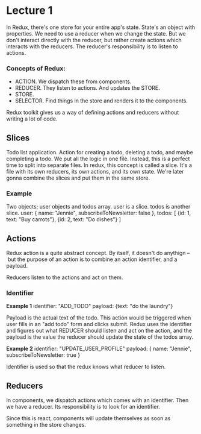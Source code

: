 # Lecture 1

In Redux, there's one store for your entire app's state. State's an object with properties. 
We need to use a reducer when we change the state. But we don't interact directly with the reducer, but rather create actions which interacts with the reducers. The reducer's responsibility is to listen to actions.

### Concepts of Redux:
* ACTION. We dispatch these from components.
* REDUCER. They listen to actions. And updates the STORE.
* STORE.
* SELECTOR. Find things in the store and renders it to the components.

Redux toolkit gives us a way of defining actions and reducers without writing a lot of code.

## Slices
Todo list application. Action for creating a todo, deleting a todo, and maybe completing a todo. We put all the logic in one file. Instead, this is a perfect time to split into separate files. In redux, this concept is called a slice. It's a file with its own reducers, its own actions, and its own state. We're later gonna combine the slices and put them in the same store.

### Example
Two objects; user objects and todos array. user is a slice. todos is another slice. 
user: {
  name: "Jennie",
  subscribeToNewsletter: false
},
todos: [
  {id: 1, text: "Buy carrots"},
  {id: 2, text: "Do dishes"}
]

## Actions
Redux action is a quite abstract concept. By itself, it doesn't do anythign – but the purpose of an action is to combine an action identifier, and a payload.

Reducers listen to the actions and act on them.

### Identifier
**Example 1**
  identifier: "ADD_TODO"
  payload: {text: "do the laundry"}

Payload is the actual text of the todo. 
This action would be triggered when user fills in an "add todo" form and clicks submit. Redux uses the identifier and figures out what REDUCER should listen and act on the action, and the payload is the value the reducer should update the state of the todos array. 

**Example 2**
  identifier: "UPDATE_USER_PROFILE"
  payload: { name: "Jennie", subscribeToNewsletter: true }

Identifier is used so that the redux knows what reducer to listen.

## Reducers
In components, we dispatch actions which comes with an identifier. Then we have a reducer. Its responsibility is to look for an identifier. 

Since this is react, components will update themselves as soon as something in the store changes. 